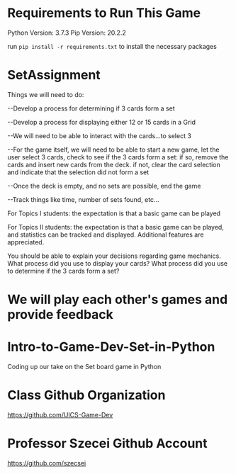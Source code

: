 # Requirements to Run This Game
Python Version: 3.7.3
Pip Version: 20.2.2

run `pip install -r requirements.txt` to install the necessary packages

# SetAssignment
Things we will need to do:

--Develop a process for determining if 3 cards form a set
  
--Develop a process for displaying either 12 or 15 cards in a Grid
  
--We will need to be able to interact with the cards...to select 3
  
--For the game itself, we will need to be able to start a new game, let the user select 3 cards, check to see if the 3 cards form a set:  if so, remove the cards and insert new cards from the deck.  if not, clear the card selection and indicate that the selection did not form a set
  
--Once the deck is empty, and no sets are possible, end the game
  
--Track things like time, number of sets found, etc...

For Topics I students: the expectation is that a basic game can be played

For Topics II students: the expectation is that a basic game can be played, and statistics can be tracked and displayed.  Additional features are appreciated.

You should be able to explain your decisions regarding game mechanics.  What process did you use to display your cards? What process did you use to determine if the 3 cards form a set? 

We will play each other's games and provide feedback
=======
# Intro-to-Game-Dev-Set-in-Python
Coding up our take on the Set board game in Python

# Class Github Organization
https://github.com/UICS-Game-Dev

# Professor Szecei Github Account
https://github.com/szecsei